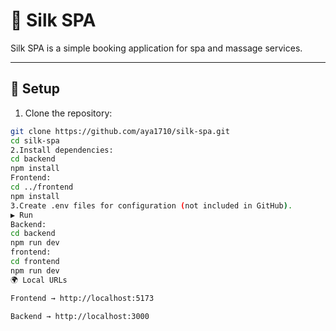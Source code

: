 # 🌸 Silk SPA

Silk SPA is a simple booking application for spa and massage services.

---

## 🚀 Setup

1. Clone the repository:
```bash
git clone https://github.com/aya1710/silk-spa.git
cd silk-spa
2.Install dependencies:
cd backend
npm install
Frontend:
cd ../frontend
npm install
3.Create .env files for configuration (not included in GitHub).
▶️ Run
Backend:
cd backend
npm run dev
frontend:
cd frontend
npm run dev
🌍 Local URLs

Frontend → http://localhost:5173

Backend → http://localhost:3000